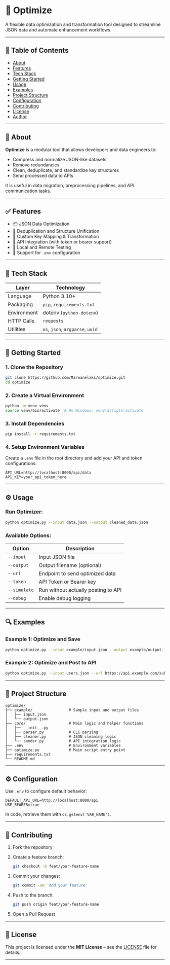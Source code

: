 # 🚀 Optimize

A flexible data optimization and transformation tool designed to streamline JSON data and automate enhancement workflows.

---

## 📖 Table of Contents

* [About](#about)
* [Features](#features)
* [Tech Stack](#tech-stack)
* [Getting Started](#getting-started)
* [Usage](#usage)
* [Examples](#examples)
* [Project Structure](#project-structure)
* [Configuration](#configuration)
* [Contributing](#contributing)
* [License](#license)
* [Author](#author)

---

## 📌 About

**Optimize** is a modular tool that allows developers and data engineers to:

* Compress and normalize JSON-like datasets
* Remove redundancies
* Clean, deduplicate, and standardize key structures
* Send processed data to APIs

It is useful in data migration, preprocessing pipelines, and API communication tasks.

---

## ✅ Features

* 📦 JSON Data Optimization
* 🔁 Deduplication and Structure Unification
* 🔧 Custom Key Mapping & Transformation
* 🔐 API Integration (with token or bearer support)
* 🧪 Local and Remote Testing
* 📂 Support for `.env` configuration

---

## 🧰 Tech Stack

| Layer       | Technology                       |
| ----------- | -------------------------------- |
| Language    | Python 3.10+                     |
| Packaging   | `pip`, `requirements.txt`        |
| Environment | dotenv (`python-dotenv`)         |
| HTTP Calls  | `requests`                       |
| Utilities   | `os`, `json`, `argparse`, `uuid` |

---

## 🚀 Getting Started

### 1. Clone the Repository

```bash
git clone https://github.com/Marwanelaks/optimize.git
cd optimize
```

### 2. Create a Virtual Environment

```bash
python -m venv venv
source venv/bin/activate  # On Windows: venv\Scripts\activate
```

### 3. Install Dependencies

```bash
pip install -r requirements.txt
```

### 4. Setup Environment Variables

Create a `.env` file in the root directory and add your API and token configurations:

```env
API_URL=http://localhost:8000/api/data
API_KEY=your_api_token_here
```

---

## ⚙️ Usage

### Run Optimizer:

```bash
python optimize.py --input data.json --output cleaned_data.json
```

### Available Options:

| Option       | Description                         |
| ------------ | ----------------------------------- |
| `--input`    | Input JSON file                     |
| `--output`   | Output filename (optional)          |
| `--url`      | Endpoint to send optimized data     |
| `--token`    | API Token or Bearer key             |
| `--simulate` | Run without actually posting to API |
| `--debug`    | Enable debug logging                |

---

## 🔍 Examples

### Example 1: Optimize and Save

```bash
python optimize.py --input example/input.json --output example/output.json
```

### Example 2: Optimize and Post to API

```bash
python optimize.py --input users.json --url https://api.example.com/submit --token abc123
```

---

## 📁 Project Structure

```plaintext
optimize/
├── example/                # Sample input and output files
│   ├── input.json
│   └── output.json
├── core/                   # Main logic and helper functions
│   ├── __init__.py
│   ├── parser.py           # CLI parsing
│   ├── cleaner.py          # JSON cleaning logic
│   └── sender.py           # API integration logic
├── .env                    # Environment variables
├── optimize.py             # Main script entry point
├── requirements.txt
└── README.md
```

---

## ⚙️ Configuration

Use `.env` to configure default behavior:

```env
DEFAULT_API_URL=http://localhost:8000/api
USE_BEARER=true
```

In code, retrieve them with `os.getenv('VAR_NAME')`.

---

## 🤝 Contributing

1. Fork the repository
2. Create a feature branch:

   ```bash
   git checkout -b feat/your-feature-name
   ```
3. Commit your changes:

   ```bash
   git commit -am 'Add your feature'
   ```
4. Push to the branch:

   ```bash
   git push origin feat/your-feature-name
   ```
5. Open a Pull Request

---

## 📄 License

This project is licensed under the **MIT License** – see the [LICENSE](LICENSE) file for details.

---


